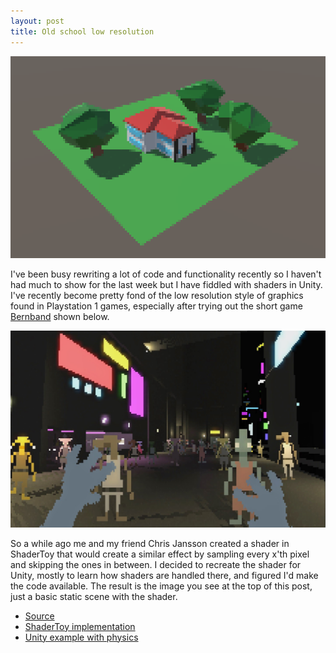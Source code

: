 ```yaml
---
layout: post
title: Old school low resolution
---
```


[![image](/images/low_res_look_shader.png)](/images/low_res_look_shader.png)

I've been busy rewriting a lot of code and functionality recently so I haven't had much to show for the last week but I have fiddled with shaders in Unity. I've recently become pretty fond of the low resolution style of graphics found in Playstation 1 games, especially after trying out the short game [Bernband](http://gamejolt.com/games/bernband/34864) shown below.

[![image](/images/bernband.jpg)](/images/bernband.jpg)

So a while ago me and my friend Chris Jansson created a shader in ShaderToy that would create a similar effect by sampling every x'th pixel and skipping the ones in between. I decided to recreate the shader for Unity, mostly to learn how shaders are handled there, and figured I'd make the code available. The result is the image you see at the top of this post, just a basic static scene with the shader. 

* [Source](https://github.com/SvDvorak/UnityShaders)
* [ShaderToy implementation](https://www.shadertoy.com/view/MsjSD1)
* [Unity example with physics](https://dl.dropboxusercontent.com/u/107494599/LowResLook/LowResLook.html)